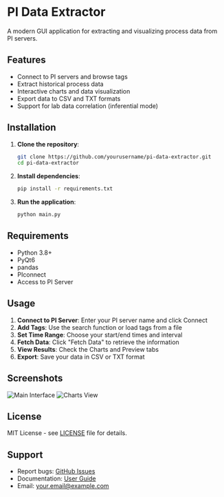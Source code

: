 # PI Data Extractor

A modern GUI application for extracting and visualizing process data from PI servers.

## Features

- Connect to PI servers and browse tags
- Extract historical process data
- Interactive charts and data visualization
- Export data to CSV and TXT formats
- Support for lab data correlation (inferential mode)

## Installation

1. **Clone the repository**:
   ```bash
   git clone https://github.com/yourusername/pi-data-extractor.git
   cd pi-data-extractor
   ```

2. **Install dependencies**:
   ```bash
   pip install -r requirements.txt
   ```

3. **Run the application**:
   ```bash
   python main.py
   ```

## Requirements

- Python 3.8+
- PyQt6
- pandas
- PIconnect
- Access to PI Server

## Usage

1. **Connect to PI Server**: Enter your PI server name and click Connect
2. **Add Tags**: Use the search function or load tags from a file
3. **Set Time Range**: Choose your start/end times and interval
4. **Fetch Data**: Click "Fetch Data" to retrieve the information
5. **View Results**: Check the Charts and Preview tabs
6. **Export**: Save your data in CSV or TXT format

## Screenshots

![Main Interface](docs/screenshots/main-window.png)
![Charts View](docs/screenshots/charts-view.png)

## License

MIT License - see [LICENSE](LICENSE) file for details.

## Support

- Report bugs: [GitHub Issues](https://github.com/yourusername/pi-data-extractor/issues)
- Documentation: [User Guide](docs/user_guide.md)
- Email: your.email@example.com
